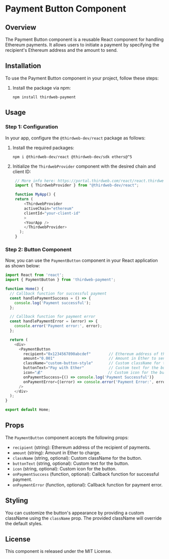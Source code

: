 # Payment Button Component

## Overview

The Payment Button component is a reusable React component for handling Ethereum payments. It allows users to initiate a payment by specifying the recipient's Ethereum address and the amount to send.

## Installation

To use the Payment Button component in your project, follow these steps:

1. Install the package via npm:

   ```
   npm install thirdweb-payment
   ```

## Usage

### Step 1: Configuration

In your app, configure the `@thirdweb-dev/react` package as follows:

1. Install the required packages:

   ```
   npm i @thirdweb-dev/react @thirdweb-dev/sdk ethers@^5
   ```

2. Initialize the `ThirdwebProvider` component with the desired chain and client ID:

   ```javascript
    // More info here: https://portal.thirdweb.com/react/react.thirdwebprovider
    import { ThirdwebProvider } from "@thirdweb-dev/react";

    function MyApp() {
    return (
        <ThirdwebProvider
        activeChain="ethereum"
        clientId="your-client-id"
        >
        <YourApp />
        </ThirdwebProvider>
      );
    }
   ```

### Step 2: Button Component

Now, you can use the `PaymentButton` component in your React application as shown below:

```javascript
import React from 'react';
import { PaymentButton } from 'thirdweb-payment';

function Home() {
  // Callback function for successful payment
  const handlePaymentSuccess = () => {
    console.log('Payment successful');
  };

  // Callback function for payment error
  const handlePaymentError = (error) => {
    console.error('Payment error:', error);
  };

  return (
    <div>
      <PaymentButton
        recipient="0x1234567890abcdef"        // Ethereum address of the recipient
        amount="0.001"                        // Amount in Ether to send
        className="custom-button-style"       // Custom className for the button
        buttonText="Pay with Ether"           // Custom text for the button
        icon="💰"                             // Custom icon for the button
        onPaymentSuccess={() => console.log('Payment Successful')}
        onPaymentError={(error) => console.error('Payment Error:', error)}
      />
    </div>
  );
}

export default Home;
```

## Props

The `PaymentButton` component accepts the following props:

- `recipient` (string): Ethereum address of the recipient of payments.
- `amount` (string): Amount in Ether to charge.
- `className` (string, optional): Custom className for the button.
- `buttonText` (string, optional): Custom text for the button.
- `icon` (string, optional): Custom icon for the button.
- `onPaymentSuccess` (function, optional): Callback function for successful payment.
- `onPaymentError` (function, optional): Callback function for payment error.


## Styling

You can customize the button's appearance by providing a custom className using the `className` prop. The provided className will override the default styles.


## License

This component is released under the MIT License.

